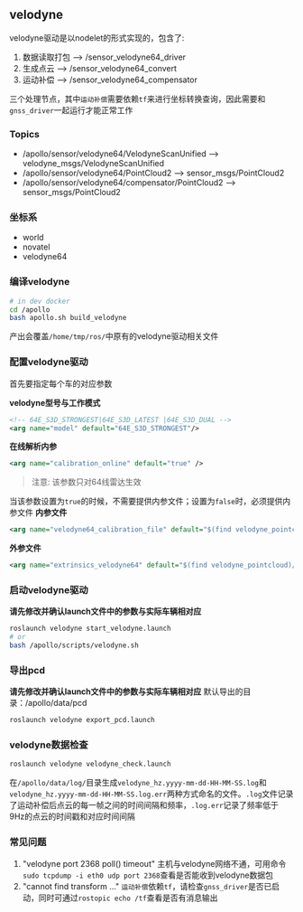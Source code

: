 
## velodyne
velodyne驱动是以nodelet的形式实现的，包含了:

1. 数据读取打包 --> /sensor_velodyne64_driver
2. 生成点云 --> /sensor_velodyne64_convert
3. 运动补偿 --> /sensor_velodyne64_compensator

三个处理节点，其中`运动补偿`需要依赖`tf`来进行坐标转换查询，因此需要和`gnss_driver`一起运行才能正常工作

### Topics

* /apollo/sensor/velodyne64/VelodyneScanUnified --> velodyne_msgs/VelodyneScanUnified
* /apollo/sensor/velodyne64/PointCloud2 --> sensor_msgs/PointCloud2
* /apollo/sensor/velodyne64/compensator/PointCloud2 --> sensor_msgs/PointCloud2

### 坐标系

* world
* novatel
* velodyne64

### 编译velodyne

```bash
# in dev docker
cd /apollo
bash apollo.sh build_velodyne
```
产出会覆盖`/home/tmp/ros/`中原有的velodyne驱动相关文件

### 配置velodyne驱动

首先要指定每个车的对应参数

**velodyne型号与工作模式**
```xml
<!-- 64E_S3D_STRONGEST|64E_S3D_LATEST |64E_S3D_DUAL -->
<arg name="model" default="64E_S3D_STRONGEST"/>
```

**在线解析内参**
```xml
<arg name="calibration_online" default="true" />
```
> 注意: 该参数只对64线雷达生效

当该参数设置为`true`的时候，不需要提供内参文件；设置为`false`时，必须提供内参文件
**内参文件**
```xml
<arg name="velodyne64_calibration_file" default="$(find velodyne_pointcloud)/params/64E_S3_calibration_example.yaml"/>
```

**外参文件**
```xml
<arg name="extrinsics_velodyne64" default="$(find velodyne_pointcloud)/params/velodyne64_novatel_extrinsics_example.yaml"/>
```

### 启动velodyne驱动
**请先修改并确认launch文件中的参数与实际车辆相对应**
```bash
roslaunch velodyne start_velodyne.launch
# or
bash /apollo/scripts/velodyne.sh
```

### 导出pcd
**请先修改并确认launch文件中的参数与实际车辆相对应**
默认导出的目录：/apollo/data/pcd
```bash
roslaunch velodyne export_pcd.launch
```

### velodyne数据检查
```bash
roslaunch velodyne velodyne_check.launch
```
在`/apollo/data/log/`目录生成`velodyne_hz.yyyy-mm-dd-HH-MM-SS.log`和`velodyne_hz.yyyy-mm-dd-HH-MM-SS.log.err`两种方式命名的文件。`.log`文件记录了运动补偿后点云的每一帧之间的时间间隔和频率，`.log.err`记录了频率低于9Hz的点云的时间戳和对应时间间隔

### 常见问题
1. "velodyne port 2368 poll() timeout"
	主机与velodyne网络不通，可用命令`sudo tcpdump -i eth0 udp port 2368`查看是否能收到velodyne数据包
2. "cannot find transform ..."
	`运动补偿`依赖`tf`，请检查`gnss_driver`是否已启动，同时可通过`rostopic echo /tf`查看是否有消息输出

